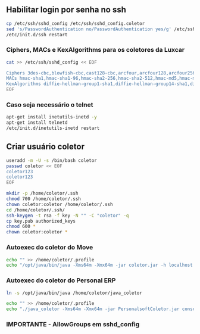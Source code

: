 ## Habilitar login por senha no ssh

```bash
cp /etc/ssh/sshd_config /etc/ssh/sshd_config.coletor
sed 's/PasswordAuthentication no/PasswordAuthentication yes/g' /etc/ssh/sshd_config.coletor > /etc/ssh/sshd_config
/etc/init.d/ssh restart
```

### Ciphers, MACs e KexAlgorithms para os coletores da Luxcar

```bash
cat >> /etc/ssh/sshd_config << EOF

Ciphers 3des-cbc,blowfish-cbc,cast128-cbc,arcfour,arcfour128,arcfour256,aes128-cbc,aes192-cbc,aes256-cbc,rijndael-cbc@lysator.liu.se,aes128-ctr,aes192-ctr,aes256-ctr,aes128-gcm@openssh.com,aes256-gcm@openssh.com,chacha20-poly1305@openssh.com
MACs hmac-sha1,hmac-sha1-96,hmac-sha2-256,hmac-sha2-512,hmac-md5,hmac-md5-96,hmac-ripemd160,hmac-ripemd160@openssh.com,umac-64@openssh.com,umac-128@openssh.com,hmac-sha1-etm@openssh.com,hmac-sha1-96-etm@openssh.com,hmac-sha2-256-etm@openssh.com,hmac-sha2-512-etm@openssh.com,hmac-md5-etm@openssh.com,hmac-md5-96-etm@openssh.com,hmac-ripemd160-etm@openssh.com,umac-64-etm@openssh.com,umac-128-etm@openssh.com
KexAlgorithms diffie-hellman-group1-sha1,diffie-hellman-group14-sha1,diffie-hellman-group-exchange-sha1,diffie-hellman-group-exchange-sha256,ecdh-sha2-nistp256,ecdh-sha2-nistp384,ecdh-sha2-nistp521,diffie-hellman-group1-sha1,curve25519-sha256@libssh.org
EOF
```

### Caso seja necessário o telnet

```bash
apt-get install inetutils-inetd -y
apt-get install telnetd
/etc/init.d/inetutils-inetd restart
```

## Criar usuário coletor

```bash
useradd -m -U -s /bin/bash coletor
passwd coletor << EOF
coletor123
coletor123
EOF

mkdir -p /home/coletor/.ssh
chmod 700 /home/coletor/.ssh
chown coletor:coletor /home/coletor/.ssh
cd /home/coletor/.ssh/
ssh-keygen -t rsa -f key -N "" -C "coletor" -q
cp key.pub authorized_keys
chmod 600 *
chown coletor:coletor *
```

### Autoexec do coletor do Move

```bash
echo "" >> /home/coletor/.profile
echo "/opt/java/bin/java -Xms64m -Xmx64m -jar coletor.jar -h localhost -d database" >> /home/coletor/.profile
```

### Autoexec do coletor do Personal ERP

```bash
ln -s /opt/java/bin/java /home/coletor/java_coletor

echo "" >> /home/coletor/.profile
echo "./java_coletor -Xms64m -Xmx64m -jar PersonalsoftColetor.jar console -h localhost -d database" >> /home/coletor/.profile
```

### IMPORTANTE - AllowGroups em sshd_config

